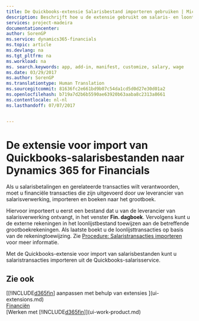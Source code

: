 ```yaml
---
title: De Quickbooks-extensie Salarisbestand importeren gebruiken | Microsoft Docs
description: Beschrijft hoe u de extensie gebruikt om salaris- en loontransacties te importeren uit de salarisservice van Quickbooks.
services: project-madeira
documentationcenter: 
author: SorenGP
ms.service: dynamics365-financials
ms.topic: article
ms.devlang: na
ms.tgt_pltfrm: na
ms.workload: na
ms. search.keywords: app, add-in, manifest, customize, salary, wage
ms.date: 03/29/2017
ms.author: SorenGP
ms.translationtype: Human Translation
ms.sourcegitcommit: 81636fc2e661bd9b07c54da1cd5d0d27e30d01a2
ms.openlocfilehash: b719a7d2b6b5590ae63920b63aaba8c2313a8661
ms.contentlocale: nl-nl
ms.lasthandoff: 07/07/2017


---
```

# <a name="the-quickbooks-payroll-file-import-extension-to-dynamics-365-for-financials"></a>De extensie voor import van Quickbooks-salarisbestanden naar Dynamics 365 for Financials
Als u salarisbetalingen en gerelateerde transacties wilt verantwoorden, moet u financiële transacties die zijn uitgevoerd door uw leverancier van salarisverwerking, importeren en boeken naar het grootboek.

Hiervoor importeert u eerst een bestand dat u van de leverancier van salarisverwerking ontvangt, in het venster **Fin. dagboek**. Vervolgens kunt u de externe rekeningen in het loonlijstbestand toewijzen aan de betreffende grootboekrekeningen. Als laatste boekt u de loonlijsttransacties op basis van de rekeningtoewijzing. Zie [Procedure: Salaristransacties importeren](finance-how-import-payroll-transactions.md) voor meer informatie.

Met de Quickbooks-extensie voor import van salarisbestanden kunt u salaristransacties importeren uit de Quickbooks-salarisservice.

## <a name="see-also"></a>Zie ook
[[!INCLUDE[d365fin](includes/d365fin_md.md)] aanpassen met behulp van extensies ](ui-extensions.md)    
[Financiën](finance.md)    
[Werken met [!INCLUDE[d365fin](includes/d365fin_md.md)]](ui-work-product.md)

